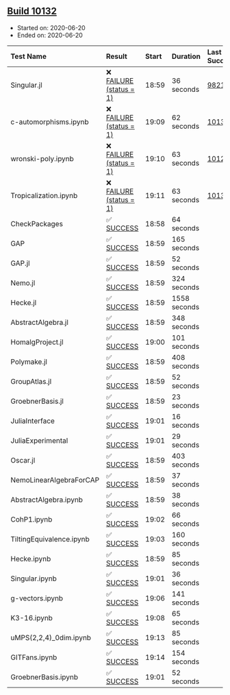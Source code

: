 ## [Build 10132](https://oscarci.mathematik.uni-kl.de/job/oscar/10132/)

* Started on: 2020-06-20
* Ended on: 2020-06-20

| Test Name    | Result | Start | Duration | Last Success | First Failure |
|:-------------|:-------|:------|:---------|:-------------|:--------------|
| Singular.jl | ❌ [FAILURE (status = 1)](https://oscarci.mathematik.uni-kl.de/job/oscar/10132/artifact/logs/build-10132/Singular.jl.log) | 18:59 | 36 seconds | [9821](https://oscarci.mathematik.uni-kl.de/job/oscar/9821/) | [9822](https://oscarci.mathematik.uni-kl.de/job/oscar/9822/) |
| c-automorphisms.ipynb | ❌ [FAILURE (status = 1)](https://oscarci.mathematik.uni-kl.de/job/oscar/10132/artifact/logs/build-10132/c-automorphisms.ipynb.log) | 19:09 | 62 seconds | [10130](https://oscarci.mathematik.uni-kl.de/job/oscar/10130/) | [10131](https://oscarci.mathematik.uni-kl.de/job/oscar/10131/) |
| wronski-poly.ipynb | ❌ [FAILURE (status = 1)](https://oscarci.mathematik.uni-kl.de/job/oscar/10132/artifact/logs/build-10132/wronski-poly.ipynb.log) | 19:10 | 63 seconds | [10124](https://oscarci.mathematik.uni-kl.de/job/oscar/10124/) | [10125](https://oscarci.mathematik.uni-kl.de/job/oscar/10125/) |
| Tropicalization.ipynb | ❌ [FAILURE (status = 1)](https://oscarci.mathematik.uni-kl.de/job/oscar/10132/artifact/logs/build-10132/Tropicalization.ipynb.log) | 19:11 | 63 seconds | [10131](https://oscarci.mathematik.uni-kl.de/job/oscar/10131/) | [10132](https://oscarci.mathematik.uni-kl.de/job/oscar/10132/) |
| CheckPackages | ✅ [SUCCESS](https://oscarci.mathematik.uni-kl.de/job/oscar/10132/artifact/logs/build-10132/CheckPackages.log) | 18:58 | 64 seconds |  |  |
| GAP | ✅ [SUCCESS](https://oscarci.mathematik.uni-kl.de/job/oscar/10132/artifact/logs/build-10132/GAP.log) | 18:59 | 165 seconds |  |  |
| GAP.jl | ✅ [SUCCESS](https://oscarci.mathematik.uni-kl.de/job/oscar/10132/artifact/logs/build-10132/GAP.jl.log) | 18:59 | 52 seconds |  |  |
| Nemo.jl | ✅ [SUCCESS](https://oscarci.mathematik.uni-kl.de/job/oscar/10132/artifact/logs/build-10132/Nemo.jl.log) | 18:59 | 324 seconds |  |  |
| Hecke.jl | ✅ [SUCCESS](https://oscarci.mathematik.uni-kl.de/job/oscar/10132/artifact/logs/build-10132/Hecke.jl.log) | 18:59 | 1558 seconds |  |  |
| AbstractAlgebra.jl | ✅ [SUCCESS](https://oscarci.mathematik.uni-kl.de/job/oscar/10132/artifact/logs/build-10132/AbstractAlgebra.jl.log) | 18:59 | 348 seconds |  |  |
| HomalgProject.jl | ✅ [SUCCESS](https://oscarci.mathematik.uni-kl.de/job/oscar/10132/artifact/logs/build-10132/HomalgProject.jl.log) | 19:00 | 101 seconds |  |  |
| Polymake.jl | ✅ [SUCCESS](https://oscarci.mathematik.uni-kl.de/job/oscar/10132/artifact/logs/build-10132/Polymake.jl.log) | 18:59 | 408 seconds |  |  |
| GroupAtlas.jl | ✅ [SUCCESS](https://oscarci.mathematik.uni-kl.de/job/oscar/10132/artifact/logs/build-10132/GroupAtlas.jl.log) | 18:59 | 52 seconds |  |  |
| GroebnerBasis.jl | ✅ [SUCCESS](https://oscarci.mathematik.uni-kl.de/job/oscar/10132/artifact/logs/build-10132/GroebnerBasis.jl.log) | 18:59 | 23 seconds |  |  |
| JuliaInterface | ✅ [SUCCESS](https://oscarci.mathematik.uni-kl.de/job/oscar/10132/artifact/logs/build-10132/JuliaInterface.log) | 19:01 | 16 seconds |  |  |
| JuliaExperimental | ✅ [SUCCESS](https://oscarci.mathematik.uni-kl.de/job/oscar/10132/artifact/logs/build-10132/JuliaExperimental.log) | 19:01 | 29 seconds |  |  |
| Oscar.jl | ✅ [SUCCESS](https://oscarci.mathematik.uni-kl.de/job/oscar/10132/artifact/logs/build-10132/Oscar.jl.log) | 18:59 | 403 seconds |  |  |
| NemoLinearAlgebraForCAP | ✅ [SUCCESS](https://oscarci.mathematik.uni-kl.de/job/oscar/10132/artifact/logs/build-10132/NemoLinearAlgebraForCAP.log) | 18:59 | 37 seconds |  |  |
| AbstractAlgebra.ipynb | ✅ [SUCCESS](https://oscarci.mathematik.uni-kl.de/job/oscar/10132/artifact/logs/build-10132/AbstractAlgebra.ipynb.log) | 18:59 | 38 seconds |  |  |
| CohP1.ipynb | ✅ [SUCCESS](https://oscarci.mathematik.uni-kl.de/job/oscar/10132/artifact/logs/build-10132/CohP1.ipynb.log) | 19:02 | 66 seconds |  |  |
| TiltingEquivalence.ipynb | ✅ [SUCCESS](https://oscarci.mathematik.uni-kl.de/job/oscar/10132/artifact/logs/build-10132/TiltingEquivalence.ipynb.log) | 19:03 | 160 seconds |  |  |
| Hecke.ipynb | ✅ [SUCCESS](https://oscarci.mathematik.uni-kl.de/job/oscar/10132/artifact/logs/build-10132/Hecke.ipynb.log) | 18:59 | 85 seconds |  |  |
| Singular.ipynb | ✅ [SUCCESS](https://oscarci.mathematik.uni-kl.de/job/oscar/10132/artifact/logs/build-10132/Singular.ipynb.log) | 19:01 | 36 seconds |  |  |
| g-vectors.ipynb | ✅ [SUCCESS](https://oscarci.mathematik.uni-kl.de/job/oscar/10132/artifact/logs/build-10132/g-vectors.ipynb.log) | 19:06 | 141 seconds |  |  |
| K3-16.ipynb | ✅ [SUCCESS](https://oscarci.mathematik.uni-kl.de/job/oscar/10132/artifact/logs/build-10132/K3-16.ipynb.log) | 19:08 | 65 seconds |  |  |
| uMPS(2,2,4)_0dim.ipynb | ✅ [SUCCESS](https://oscarci.mathematik.uni-kl.de/job/oscar/10132/artifact/logs/build-10132/uMPS-2-2-4-_0dim.ipynb.log) | 19:13 | 85 seconds |  |  |
| GITFans.ipynb | ✅ [SUCCESS](https://oscarci.mathematik.uni-kl.de/job/oscar/10132/artifact/logs/build-10132/GITFans.ipynb.log) | 19:14 | 154 seconds |  |  |
| GroebnerBasis.ipynb | ✅ [SUCCESS](https://oscarci.mathematik.uni-kl.de/job/oscar/10132/artifact/logs/build-10132/GroebnerBasis.ipynb.log) | 19:01 | 52 seconds |  |  |
